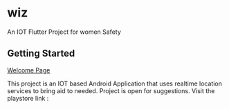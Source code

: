 # wiz

An IOT Flutter Project for women Safety

## Getting Started

[Welcome Page](https://i.pinimg.com/originals/0e/de/ab/0edeab765ce0a7f50ecc373da0c99e29.png)

This project is an IOT based Android Application that uses realtime location services to bring aid to needed.
Project is open for suggestions.
Visit the playstore link : 

